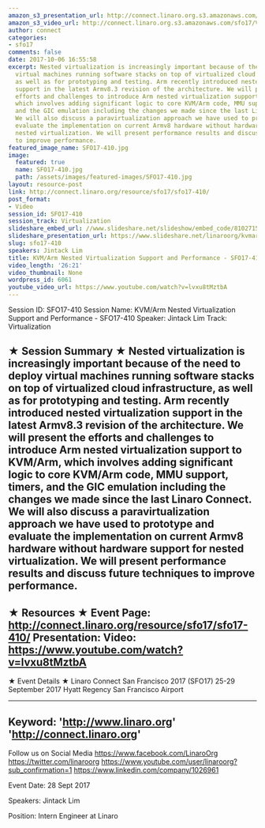 ```yaml
---
amazon_s3_presentation_url: http://connect.linaro.org.s3.amazonaws.com/sfo17/Presentations/SFO17-410%20NEVE%20Nested%20Virtualization%20Extentions%20for%20Arm.pdf
amazon_s3_video_url: http://connect.linaro.org.s3.amazonaws.com/sfo17/Videos/SFO17-410%20-%20KVM-Arm%20Nested%20Virtualization%20Support%20and%20Performance.mp4
author: connect
categories:
- sfo17
comments: false
date: 2017-10-06 16:55:58
excerpt: Nested virtualization is increasingly important because of the need to deploy
  virtual machines running software stacks on top of virtualized cloud infrastructure,
  as well as for prototyping and testing. Arm recently introduced nested virtualization
  support in the latest Armv8.3 revision of the architecture. We will present the
  efforts and challenges to introduce Arm nested virtualization support to KVM/Arm,
  which involves adding significant logic to core KVM/Arm code, MMU support, timers,
  and the GIC emulation including the changes we made since the last Linaro Connect.
  We will also discuss a paravirtualization approach we have used to prototype and
  evaluate the implementation on current Armv8 hardware without hardware support for
  nested virtualization. We will present performance results and discuss future techniques
  to improve performance.
featured_image_name: SFO17-410.jpg
image:
  featured: true
  name: SFO17-410.jpg
  path: /assets/images/featured-images/SFO17-410.jpg
layout: resource-post
link: http://connect.linaro.org/resource/sfo17/sfo17-410/
post_format:
- Video
session_id: SFO17-410
session_track: Virtualization
slideshare_embed_url: //www.slideshare.net/slideshow/embed_code/81027150
slideshare_presentation_url: https://www.slideshare.net/linaroorg/kvmarm-nested-virtualization-support-and-performance-sfo17410
slug: sfo17-410
speakers: Jintack Lim
title: KVM/Arm Nested Virtualization Support and Performance - SFO17-410
video_length: '26:21'
video_thumbnail: None
wordpress_id: 6061
youtube_video_url: https://www.youtube.com/watch?v=lvxu8tMztbA
---
```


Session ID: SFO17-410
Session Name: KVM/Arm Nested Virtualization Support and Performance - SFO17-410
Speaker: Jintack Lim
Track: Virtualization

★ Session Summary ★
Nested virtualization is increasingly important because of the need to deploy virtual machines running software stacks on top of virtualized cloud infrastructure, as well as for prototyping and testing. Arm recently introduced nested virtualization support in the latest Armv8.3 revision of the architecture. We will present the efforts and challenges to introduce Arm nested virtualization support to KVM/Arm, which involves adding significant logic to core KVM/Arm code, MMU support, timers, and the GIC emulation including the changes we made since the last Linaro Connect. We will also discuss a paravirtualization approach we have used to prototype and evaluate the implementation on current Armv8 hardware without hardware support for nested virtualization. We will present performance results and discuss future techniques to improve performance.
---------------------------------------------------
★ Resources ★
Event Page: http://connect.linaro.org/resource/sfo17/sfo17-410/
Presentation:
Video: https://www.youtube.com/watch?v=lvxu8tMztbA
---------------------------------------------------

★ Event Details ★
Linaro Connect San Francisco 2017 (SFO17)
25-29 September 2017
Hyatt Regency San Francisco Airport

---------------------------------------------------
Keyword:
'http://www.linaro.org'
'http://connect.linaro.org'
---------------------------------------------------
Follow us on Social Media
https://www.facebook.com/LinaroOrg
https://twitter.com/linaroorg
https://www.youtube.com/user/linaroorg?sub_confirmation=1
https://www.linkedin.com/company/1026961

Event Date: 28 Sept 2017

Speakers: Jintack Lim

Position: Intern Engineer at Linaro